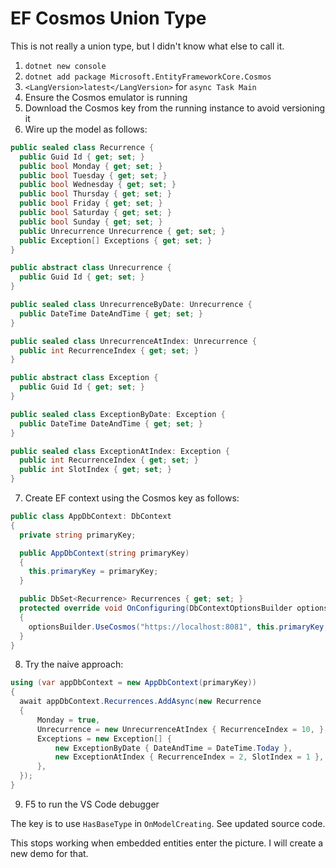 # EF Cosmos Union Type

This is not really a union type, but I didn't know what else to call it.

1. `dotnet new console`
2. `dotnet add package Microsoft.EntityFrameworkCore.Cosmos`
3. `<LangVersion>latest</LangVersion>` for `async Task Main`
4. Ensure the Cosmos emulator is running
5. Download the Cosmos key from the running instance to avoid versioning it
6. Wire up the model as follows:

```csharp
public sealed class Recurrence {
  public Guid Id { get; set; }
  public bool Monday { get; set; }
  public bool Tuesday { get; set; }
  public bool Wednesday { get; set; }
  public bool Thursday { get; set; }
  public bool Friday { get; set; }
  public bool Saturday { get; set; }
  public bool Sunday { get; set; }
  public Unrecurrence Unrecurrence { get; set; }
  public Exception[] Exceptions { get; set; }
}

public abstract class Unrecurrence {
  public Guid Id { get; set; }
}

public sealed class UnrecurrenceByDate: Unrecurrence {
  public DateTime DateAndTime { get; set; }
}

public sealed class UnrecurrenceAtIndex: Unrecurrence {
  public int RecurrenceIndex { get; set; }
}

public abstract class Exception {
  public Guid Id { get; set; }
}

public sealed class ExceptionByDate: Exception {
  public DateTime DateAndTime { get; set; }
}

public sealed class ExceptionAtIndex: Exception {
  public int RecurrenceIndex { get; set; }
  public int SlotIndex { get; set; }
}
```

7. Create EF context using the Cosmos key as follows:

```csharp
public class AppDbContext: DbContext
{
  private string primaryKey;

  public AppDbContext(string primaryKey)
  {
    this.primaryKey = primaryKey;
  }

  public DbSet<Recurrence> Recurrences { get; set; }
  protected override void OnConfiguring(DbContextOptionsBuilder optionsBuilder)
  {
    optionsBuilder.UseCosmos("https://localhost:8081", this.primaryKey, nameof(ef_cosmos_union_type));
  }
}
```

8. Try the naive approach:

```csharp
using (var appDbContext = new AppDbContext(primaryKey))
{
  await appDbContext.Recurrences.AddAsync(new Recurrence
  {
      Monday = true,
      Unrecurrence = new UnrecurrenceAtIndex { RecurrenceIndex = 10, },
      Exceptions = new Exception[] {
          new ExceptionByDate { DateAndTime = DateTime.Today },
          new ExceptionAtIndex { RecurrenceIndex = 2, SlotIndex = 1 },
      },
  });
}
```

9. F5 to run the VS Code debugger

The key is to use `HasBaseType` in `OnModelCreating`. See updated source code.

This stops working when embedded entities enter the picture.
I will create a new demo for that.
